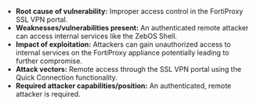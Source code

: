 - **Root cause of vulnerability:** Improper access control in the FortiProxy SSL VPN portal.
- **Weaknesses/vulnerabilities present:** An authenticated remote attacker can access internal services like the ZebOS Shell.
- **Impact of exploitation:** Attackers can gain unauthorized access to internal services on the FortiProxy appliance potentially leading to further compromise.
- **Attack vectors:** Remote access through the SSL VPN portal using the Quick Connection functionality.
- **Required attacker capabilities/position:** An authenticated, remote attacker is required.